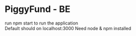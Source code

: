 # PiggyFund - BE
run npm start to run the application  
Default should on localhost:3000 Need node & npm installed

## 
